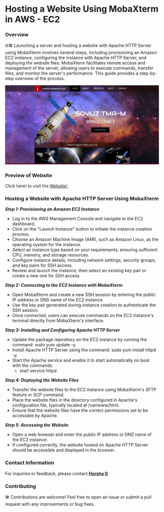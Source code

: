 # Hosting a Website Using MobaXterm in AWS - EC2

### Overview
🌐🛠️ Launching a server and hosting a website with Apache HTTP Server using MobaXterm involves several steps, including provisioning an Amazon EC2 instance, configuring the instance with Apache HTTP Server, and deploying the website files. MobaXterm facilitates remote access and management of the server, allowing users to execute commands, transfer files, and monitor the server's performance. This guide provides a step-by-step overview of the process.

![Space Prospection](images/preview.png)

### Preview of Website
Click here! to visit the [Website!](https://imharshag.github.io/AWS-EC2-Web/).

### Hosting a Website with Apache HTTP Server Using MobaXterm

***Step 1: Provisioning an Amazon EC2 Instance***
- Log in to the AWS Management Console and navigate to the EC2 dashboard.
- Click on the "Launch Instance" button to initiate the instance creation process.
- Choose an Amazon Machine Image (AMI), such as Amazon Linux, as the operating system for the instance.
- Select an instance type based on your requirements, ensuring sufficient CPU, memory, and storage resources.
- Configure instance details, including network settings, security groups, and key pairs for SSH access.
- Review and launch the instance, then select an existing key pair or create a new one for SSH access.
  
***Step 2: Connecting to the EC2 Instance with MobaXterm***
- Open MobaXterm and create a new SSH session by entering the public IP address or DNS name of the EC2 instance.
- Use the key pair generated during instance creation to authenticate the SSH session.
- Once connected, users can execute commands on the EC2 instance's terminal directly from MobaXterm's interface.

***Step 3: Installing and Configuring Apache HTTP Server***
- Update the package repository on the EC2 instance by running the command: sudo yum update -y.
- Install Apache HTTP Server using the command: sudo yum install httpd -y.
- Start the Apache service and enable it to start automatically on boot with the commands:
    - start service httpd

***Step 4: Deploying the Website Files***
- Transfer the website files to the EC2 instance using MobaXterm's SFTP feature or SCP command.
- Place the website files in the directory configured in Apache's configuration file, typically located at /var/www/html.
- Ensure that the website files have the correct permissions set to be accessible by Apache.

***Step 5: Accessing the Website***
- Open a web browser and enter the public IP address or DNS name of the EC2 instance.
- If configured correctly, the website hosted on Apache HTTP Server should be accessible and displayed in the browser.

### Contact Information
For inquiries or feedback, please contact **[Harsha G](mailto:harshag3106@gmail.com)**

### Contributing
🛠️ Contributions are welcome! Feel free to open an issue or submit a pull request with any improvements or bug fixes.
